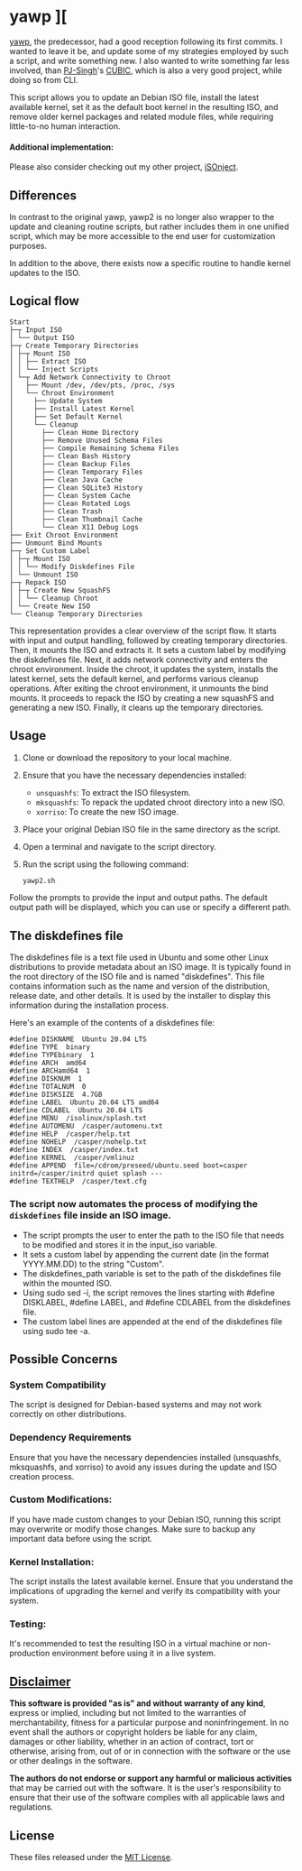 # yawp ][
[yawp](https://github.com/apple-fritter/yawp), the predecessor, had a good reception following its first commits. I wanted to leave it be, and update some of my strategies employed by such a script, and write something new. I also wanted to write something far less involved, than [PJ-Singh](https://github.com/PJ-Singh-001)'s [CUBIC](https://github.com/PJ-Singh-001/Cubic), which is also a very good project, while doing so from CLI.

This script allows you to update an Debian ISO file, install the latest available kernel, set it as the default boot kernel in the resulting ISO, and remove older kernel packages and related module files, while requiring little-to-no human interaction.

#### Additional implementation:
Please also consider checking out my other project, [iSOnject](https://github.com/apple-fritter/iSOnject).

## Differences
In contrast to the original yawp, yawp2 is no longer also wrapper to the update and cleaning routine scripts, but rather includes them in one unified script, which may be more accessible to the end user for customization purposes.

In addition to the above, there exists now a specific routine to handle kernel updates to the ISO.

## Logical flow
```
Start
├─┬ Input ISO
│ └── Output ISO
├─┬ Create Temporary Directories
│ ├─┬ Mount ISO
│ │ ├── Extract ISO
│ │ └── Inject Scripts
│ └─┬ Add Network Connectivity to Chroot
│   ├── Mount /dev, /dev/pts, /proc, /sys
│   └── Chroot Environment
│     ├── Update System
│     ├── Install Latest Kernel
│     ├── Set Default Kernel
│     └── Cleanup
│       ├── Clean Home Directory
│       ├── Remove Unused Schema Files
│       ├── Compile Remaining Schema Files
│       ├── Clean Bash History
│       ├── Clean Backup Files
│       ├── Clean Temporary Files
│       ├── Clean Java Cache
│       ├── Clean SQLite3 History
│       ├── Clean System Cache
│       ├── Clean Rotated Logs
│       ├── Clean Trash
│       ├── Clean Thumbnail Cache
│       └── Clean X11 Debug Logs
├── Exit Chroot Environment
├── Unmount Bind Mounts
├─┬ Set Custom Label
│ ├─┬ Mount ISO
│ │ └── Modify Diskdefines File
│ └── Unmount ISO
├─┬ Repack ISO
│ ├─┬ Create New SquashFS
│ │ └── Cleanup Chroot
│ └── Create New ISO
└── Cleanup Temporary Directories
```
This representation provides a clear overview of the script flow. It starts with input and output handling, followed by creating temporary directories. Then, it mounts the ISO and extracts it. It sets a custom label by modifying the diskdefines file. Next, it adds network connectivity and enters the chroot environment. Inside the chroot, it updates the system, installs the latest kernel, sets the default kernel, and performs various cleanup operations. After exiting the chroot environment, it unmounts the bind mounts. It proceeds to repack the ISO by creating a new squashFS and generating a new ISO. Finally, it cleans up the temporary directories.

## Usage

1. Clone or download the repository to your local machine.

2. Ensure that you have the necessary dependencies installed:
   - `unsquashfs`: To extract the ISO filesystem.
   - `mksquashfs`: To repack the updated chroot directory into a new ISO.
   - `xorriso`: To create the new ISO image.

3. Place your original Debian ISO file in the same directory as the script.

4. Open a terminal and navigate to the script directory.

5. Run the script using the following command:
   ```bash
   yawp2.sh
   ```
Follow the prompts to provide the input and output paths. The default output path will be displayed, which you can use or specify a different path.

## The diskdefines file
The diskdefines file is a text file used in Ubuntu and some other Linux distributions to provide metadata about an ISO image. It is typically found in the root directory of the ISO file and is named "diskdefines". This file contains information such as the name and version of the distribution, release date, and other details. It is used by the installer to display this information during the installation process.

Here's an example of the contents of a diskdefines file:

```
#define DISKNAME  Ubuntu 20.04 LTS
#define TYPE  binary
#define TYPEbinary  1
#define ARCH  amd64
#define ARCHamd64  1
#define DISKNUM  1
#define TOTALNUM  0
#define DISKSIZE  4.7GB
#define LABEL  Ubuntu 20.04 LTS amd64
#define CDLABEL  Ubuntu 20.04 LTS
#define MENU  /isolinux/splash.txt
#define AUTOMENU  /casper/automenu.txt
#define HELP  /casper/help.txt
#define NOHELP  /casper/nohelp.txt
#define INDEX  /casper/index.txt
#define KERNEL  /casper/vmlinuz
#define APPEND  file=/cdrom/preseed/ubuntu.seed boot=casper initrd=/casper/initrd quiet splash ---
#define TEXTHELP  /casper/text.cfg
```

### The script now automates the process of modifying the `diskdefines` file inside an ISO image.
- The script prompts the user to enter the path to the ISO file that needs to be modified and stores it in the input_iso variable.
- It sets a custom label by appending the current date (in the format YYYY.MM.DD) to the string "Custom".
- The diskdefines_path variable is set to the path of the diskdefines file within the mounted ISO.
- Using sudo sed -i, the script removes the lines starting with #define DISKLABEL, #define LABEL, and #define CDLABEL from the diskdefines file.
- The custom label lines are appended at the end of the diskdefines file using sudo tee -a.

## Possible Concerns
### System Compatibility
The script is designed for Debian-based systems and may not work correctly on other distributions.
### Dependency Requirements
Ensure that you have the necessary dependencies installed (unsquashfs, mksquashfs, and xorriso) to avoid any issues during the update and ISO creation process.
### Custom Modifications:
If you have made custom changes to your Debian ISO, running this script may overwrite or modify those changes. Make sure to backup any important data before using the script.
### Kernel Installation:
The script installs the latest available kernel. Ensure that you understand the implications of upgrading the kernel and verify its compatibility with your system.
### Testing:
It's recommended to test the resulting ISO in a virtual machine or non-production environment before using it in a live system.

## [Disclaimer](DISCLAIMER)
**This software is provided "as is" and without warranty of any kind**, express or implied, including but not limited to the warranties of merchantability, fitness for a particular purpose and noninfringement. In no event shall the authors or copyright holders be liable for any claim, damages or other liability, whether in an action of contract, tort or otherwise, arising from, out of or in connection with the software or the use or other dealings in the software.

**The authors do not endorse or support any harmful or malicious activities** that may be carried out with the software. It is the user's responsibility to ensure that their use of the software complies with all applicable laws and regulations.

## License

These files released under the [MIT License](LICENSE).
